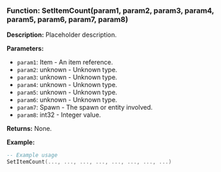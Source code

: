 ### Function: SetItemCount(param1, param2, param3, param4, param5, param6, param7, param8)

**Description:**
Placeholder description.

**Parameters:**
- `param1`: Item - An item reference.
- `param2`: unknown - Unknown type.
- `param3`: unknown - Unknown type.
- `param4`: unknown - Unknown type.
- `param5`: unknown - Unknown type.
- `param6`: unknown - Unknown type.
- `param7`: Spawn - The spawn or entity involved.
- `param8`: int32 - Integer value.

**Returns:** None.

**Example:**

```lua
-- Example usage
SetItemCount(..., ..., ..., ..., ..., ..., ..., ...)
```
